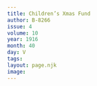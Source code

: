 ```yaml
---
title: Children’s Xmas Fund
author: B-8266
issue: 4
volume: 10
year: 1916
month: 40
day: V
tags:
layout: page.njk
image:
---
```



